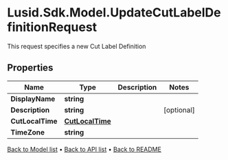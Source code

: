 # Lusid.Sdk.Model.UpdateCutLabelDefinitionRequest
This request specifies a new Cut Label Definition

## Properties

Name | Type | Description | Notes
------------ | ------------- | ------------- | -------------
**DisplayName** | **string** |  | 
**Description** | **string** |  | [optional] 
**CutLocalTime** | [**CutLocalTime**](CutLocalTime.md) |  | 
**TimeZone** | **string** |  | 

[Back to Model list](../README.md#documentation-for-models) &#8226; [Back to API list](../README.md#documentation-for-api-endpoints) &#8226; [Back to README](../README.md)

